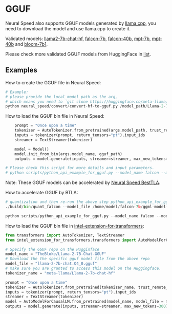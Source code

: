 GGUF
=======

Neural Speed also supports GGUF models generated by [llama.cpp](https://github.com/ggerganov/llama.cpp), you need to download the model and use llama.cpp to create it. 

Validated models: [llama2-7b-chat-hf](https://huggingface.co/meta-llama/Llama-2-7b-chat-hf), [falcon-7b](https://huggingface.co/tiiuae/falcon-7b), [falcon-40b](https://huggingface.co/tiiuae/falcon-40b), [mpt-7b](https://huggingface.co/mosaicml/mpt-7b), [mpt-40b](https://huggingface.co/mosaicml/mpt-40b) and [bloom-7b1](https://huggingface.co/bigscience/bloomz-7b1). 

Please check more validated GGUF models from HuggingFace in [list](./docs/supported_models.md).

## Examples

How to create the GGUF file in Neural Speed:
```python
# Example:
# please provide the local model path as the arg, 
# which means you need to `git clone https://huggingface.co/meta-llama/Llama-2-7b-chat-hf` first.
python neural_speed/convert/convert-hf-to-gguf.py /model_path/Llama-2-7b-chat-hf/

```

How to load the GGUF bin file in Neural Speed:

```python
    prompt = "Once upon a time"
    tokenizer = AutoTokenizer.from_pretrained(args.model_path, trust_remote_code=True)
    inputs = tokenizer(prompt, return_tensors="pt").input_ids
    streamer = TextStreamer(tokenizer)

    model = Model()
    model.init_from_bin(args.model_name, gguf_path)
    outputs = model.generate(inputs, streamer=streamer, max_new_tokens=300, do_sample=True)

# Please check this script for more details and input parameters.
# python scripts/python_api_example_for_gguf.py --model_name falcon --model_path /home/model/falcon-7b -m /home/model/falcon-7b/ggml-model-f32.gguf
```

Note: These GGUF models can be accelerated by [Neural Speed BestTLA](https://github.com/intel/neural-speed/blob/c0312283f528d4a9ffebc283cd0f15a7a8eabf1a/bestla/README.md#L1).

How to accelerate GGUF by BTLA:
```python
# quantization and then re-run the above step python_api_example_for_gguf.py
./build/bin/quant_falcon --model_file /home/model/falcon-7b/ggml-model-f32.gguf --out_file ne-falcon-q4_j.bin --weight_dtype int4 --compute_dtype int8

python scripts/python_api_example_for_gguf.py --model_name falcon --model_path /home/model/falcon-7b -m ne-falcon-q4_j.bin
```

How to load the GGUF bin file in [intel-extension-for-transformers](https://github.com/intel/intel-extension-for-transformers/pull/1151):
```python
from transformers import AutoTokenizer, TextStreamer
from intel_extension_for_transformers.transformers import AutoModelForCausalLM, WeightOnlyQuantConfig

# Specify the GGUF repo on the Hugginface
model_name = "TheBloke/Llama-2-7B-Chat-GGUF"
# Download the the specific gguf model file from the above repo
model_file = "llama-2-7b-chat.Q4_0.gguf"
# make sure you are granted to access this model on the Huggingface.
tokenizer_name = "meta-llama/Llama-2-7b-chat-hf"

prompt = "Once upon a time"
tokenizer = AutoTokenizer.from_pretrained(tokenizer_name, trust_remote_code=True)
inputs = tokenizer(prompt, return_tensors="pt").input_ids
streamer = TextStreamer(tokenizer)
model = AutoModelForCausalLM.from_pretrained(model_name, model_file = model_file)
outputs = model.generate(inputs, streamer=streamer, max_new_tokens=300)
```
